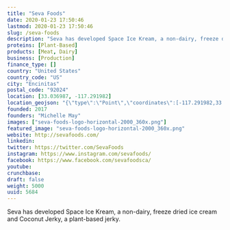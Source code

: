 ```yaml
---
title: "Seva Foods"
date: 2020-01-23 17:50:46
lastmod: 2020-01-23 17:50:46
slug: /seva-foods
description: "Seva has developed Space Ice Kream, a non-dairy, freeze dried ice cream and Coconut Jerky, a plant-based jerky."
proteins: [Plant-Based]
products: [Meat, Dairy]
business: [Production]
finance_type: []
country: "United States"
country_code: "US"
city: "Encinitas"
postal_code: "92024"
location: [33.036987, -117.291982]
location_geojson: "{\"type\":\"Point\",\"coordinates\":[-117.291982,33.036987]}"
founded: 2017
founders: "Michelle May"
images: ["seva-foods-logo-horizontal-2000_360x.png"]
featured_image: "seva-foods-logo-horizontal-2000_360x.png"
website: http://sevafoods.com/
linkedin: 
twitter: https://twitter.com/SevaFoods
instagram: https://www.instagram.com/sevafoods/
facebook: https://www.facebook.com/sevafoodsca/
youtube: 
crunchbase: 
draft: false
weight: 5000
uuid: 5684
---
```

Seva has developed Space Ice Kream, a non-dairy, freeze dried ice cream and Coconut Jerky, a plant-based jerky.
